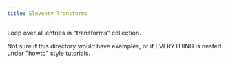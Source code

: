 ```yaml
---
title: Eleventy Transforms
---
```


Loop over all entries in "transforms" collection.

Not sure if this directory would have examples, or if EVERYTHING is nested under "howto" style tutorials.
